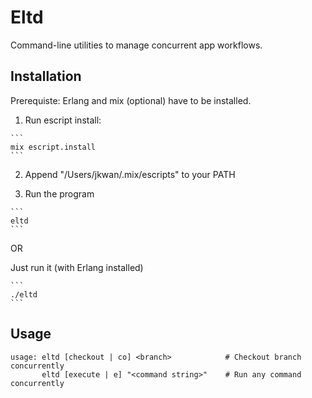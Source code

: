 # Eltd

Command-line utilities to manage concurrent app workflows.

## Installation

  Prerequiste: Erlang and mix (optional) have to be installed.

  1. Run escript install:

    ```
    mix escript.install
    ```

  2. Append "/Users/jkwan/.mix/escripts" to your PATH

  3. Run the program

    ```
    eltd
    ```

  OR

  Just run it (with Erlang installed)

    ```
    ./eltd
    ```

## Usage

  ```
  usage: eltd [checkout | co] <branch>            # Checkout branch concurrently
         eltd [execute | e] "<command string>"    # Run any command concurrently
  ```
